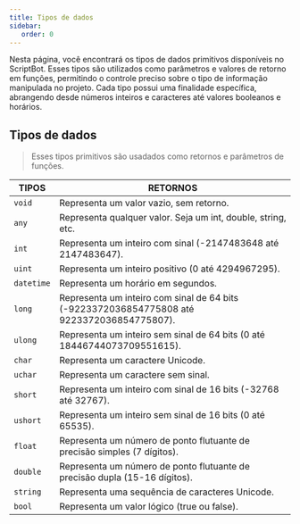 ```yaml
---
title: Tipos de dados
sidebar:
   order: 0
---
```


Nesta página, você encontrará os tipos de dados primitivos disponíveis no ScriptBot. Esses tipos são utilizados como parâmetros e valores de retorno em funções, permitindo o controle preciso sobre o tipo de informação manipulada no projeto. Cada tipo possui uma finalidade específica, abrangendo desde números inteiros e caracteres até valores booleanos e horários.

## Tipos de dados

> Esses tipos primitivos são usadados como retornos e parâmetros de funções.

| TIPOS                                  | RETORNOS                                                                                   |
| -------------------------------------- | ------------------------------------------------------------------------------------------ |
| <code class='variable'>void</code>     | Representa um valor vazio, sem retorno.                                                    |
| <code class='variable'>any</code>      | Representa qualquer valor. Seja um int, double, string, etc.                               |
| <code class='variable'>int</code>      | Representa um inteiro com sinal (-2147483648 até 2147483647).                              |
| <code class='variable'>uint</code>     | Representa um inteiro positivo (0 até 4294967295).                                         |
| <code class='variable'>datetime</code> | Representa um horário em segundos.                                                         |
| <code class='variable'>long</code>     | Representa um inteiro com sinal de 64 bits (-9223372036854775808 até 9223372036854775807). |
| <code class='variable'>ulong</code>    | Representa um inteiro sem sinal de 64 bits (0 até 18446744073709551615).                   |
| <code class='variable'>char</code>     | Representa um caractere Unicode.                                                           |
| <code class='variable'>uchar</code>    | Representa um caractere sem sinal.                                                         |
| <code class='variable'>short</code>    | Representa um inteiro com sinal de 16 bits (-32768 até 32767).                             |
| <code class='variable'>ushort</code>   | Representa um inteiro sem sinal de 16 bits (0 até 65535).                                  |
| <code class='variable'>float</code>    | Representa um número de ponto flutuante de precisão simples (7 dígitos).                   |
| <code class='variable'>double</code>   | Representa um número de ponto flutuante de precisão dupla (15-16 dígitos).                 |
| <code class='variable'>string</code>   | Representa uma sequência de caracteres Unicode.                                            |
| <code class='variable'>bool</code>     | Representa um valor lógico (true ou false).                                                |
